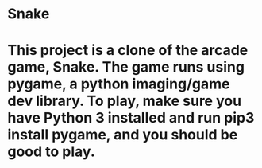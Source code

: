 # Snake
# This project is a clone of the arcade game, Snake. The game runs using pygame, a python imaging/game dev library. To play, make sure you have Python 3 installed and run pip3 install pygame, and you should be good to play.